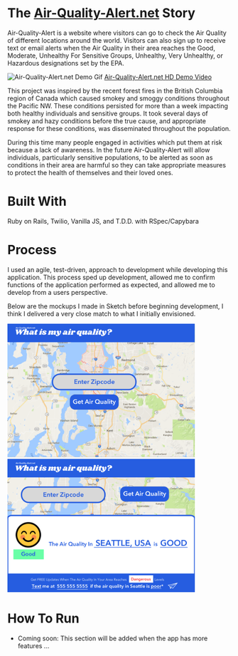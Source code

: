 # The [Air-Quality-Alert.net](https://air-quality-alert.herokuapp.com "Air-Quality-Alert.net Homepage") Story
Air-Quality-Alert is a website where visitors can go to check the Air Quality of different locations around the world.  Visitors can also sign up to receive text or email alerts when the Air Quality in their area reaches the Good, Moderate, Unhealthy For Sensitive Groups, Unhealthy, Very Unhealthy, or Hazardous designations set by the EPA.

![Air-Quality-Alert.net Demo Gif](https://github.com/jbkimble/photo_repo/blob/master/air-quality-alert_demo.gif "Air-Quality-Alert.net Demo Gif")
[Air-Quality-Alert.net HD Demo Video](https://www.youtube.com/watch?v=Zn7YMt9Xea0 "Air-Quality-Alert.net HD Demo Video")

This project was inspired by the recent forest fires in the British Columbia region of Canada which caused smokey and smoggy conditions throughout the Pacific NW.  These conditions persisted for more than a week impacting both healthy individuals and sensitive groups.  It took several days of smokey and hazy conditions before the true cause, and appropriate response for these conditions, was disseminated throughout the population.  

During this time many people engaged in activities which put them at risk because a lack of awareness.  In the future Air-Quality-Alert will allow individuals, particularly sensitive populations, to be alerted as soon as conditions in their area are harmful so they can take appropriate measures to protect the health of themselves and their loved ones.

# Built With
Ruby on Rails, Twilio, Vanilla JS, and T.D.D. with RSpec/Capybara

# Process
I used an agile, test-driven, approach to development while developing this application.  This process sped up development, allowed me to confirm functions of the application performed as expected, and allowed me to develop from a users perspective.

Below are the mockups I made in Sketch before beginning development, I think I delivered a very close match to what I initially envisioned.

<img src="https://raw.githubusercontent.com/jbkimble/photo_repo/master/air-quality-alert/AQA_homepage.png" height="300" />

<img src="https://raw.githubusercontent.com/jbkimble/photo_repo/master/air-quality-alert/AQA_results_page.png" height="300" />

# How To Run
* Coming soon: This section will be added when the app has more features ...
